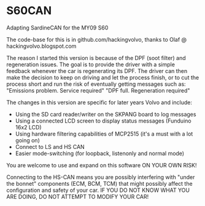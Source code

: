 # S60CAN
Adapting SardineCAN for the MY09 S60

The code-base for this is in github.com/hackingvolvo, thanks to Olaf @ hackingvolvo.blogspot.com

The reason I started this version is because of the DPF (soot filter) and regeneration issues. The goal is to provide the driver with a simple feedback whenever the car is regenerating its DPF. The driver can then make the decision to keep on driving and let the process finish, or to cut the process short and run the risk of eventually getting messages such as:
"Emissions problem. Service required"
"DPF full. Regeneration required"

The changes in this version are specific for later years Volvo and include:

* Using the SD card reader/writer on the SKPANG board to log messages
* Using a connected LCD screen to display status messages (Funduino 16x2 LCD)
* Using hardware filtering capabilities of MCP2515 (it's a must with a lot going on)
* Connect to LS and HS CAN 
* Easier mode-switching (for loopback, listenonly and normal mode)

You are welcome to use and expand on this software ON YOUR OWN RISK!

Connecting to the HS-CAN means you are possibly interfering with "under the bonnet" components (ECM, BCM, TCM) that might possibly affect the configuration and safety of your car.
IF YOU DO NOT KNOW WHAT YOU ARE DOING, DO NOT ATTEMPT TO MODIFY YOUR CAR!
